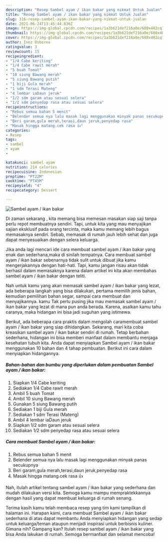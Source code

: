 ```yaml
---
description: "Resep Sambel ayam / ikan bakar yang nikmat Untuk Jualan"
title: "Resep Sambel ayam / ikan bakar yang nikmat Untuk Jualan"
slug: 316-resep-sambel-ayam-ikan-bakar-yang-nikmat-untuk-jualan
date: 2021-06-24T13:45:44.836Z
image: https://img-global.cpcdn.com/recipes/1a3b621def216a0e/680x482cq70/sambel-ayam-ikan-bakar-foto-resep-utama.jpg
thumbnail: https://img-global.cpcdn.com/recipes/1a3b621def216a0e/680x482cq70/sambel-ayam-ikan-bakar-foto-resep-utama.jpg
cover: https://img-global.cpcdn.com/recipes/1a3b621def216a0e/680x482cq70/sambel-ayam-ikan-bakar-foto-resep-utama.jpg
author: Inez Osborne
ratingvalue: 3
reviewcount: 15
recipeingredient:
- "1/4 Cabe keriting"
- "1/4 Cabe rawit merah"
- "5 buah Tomat"
- "10 siung Bawang merah"
- "5 siung Bawang putih"
- "1 biji Gula merah"
- "1 sdm Terasi Mateng"
- "4 lembar iaDaun jeruk"
- "1/2 sdm garam atau sesuai selera"
- "1/2 sdm penyedap rasa atau sesuai selera"
recipeinstructions:
- "Rebus semua bahan 5 menit"
- "Belender semua nya lalu masak lagi menggunakan minyak panas secukupnya"
- "Beri garam,gula merah,terasi,daun jeruk,penyedap rasa"
- "Masak hingga matang.cek rasa 👍"
categories:
- Resep
tags:
- sambel
- ayam
- 

katakunci: sambel ayam  
nutrition: 214 calories
recipecuisine: Indonesian
preptime: "PT22M"
cooktime: "PT45M"
recipeyield: "4"
recipecategory: Dessert

---
```



![Sambel ayam / ikan bakar](https://img-global.cpcdn.com/recipes/1a3b621def216a0e/680x482cq70/sambel-ayam-ikan-bakar-foto-resep-utama.jpg)

Di zaman  sekarang , kita memang bisa memesan masakan siap saji tanpa perlu repot membuatnya sendiri. Tapi, untuk kita yang mau menyajikan sajian eksklusif pada orang tercinta, maka kamu memang lebih bagus memasaknya sendiri. Sebab, memasak di rumah jauh lebih sehat dan juga dapat menyesuaikan dengan selera keluarga.

Jika anda lagi mencari ide cara membuat sambel ayam / ikan bakar yang enak dan sederhana,maka di sinilah tempatnya. Cara membuat sambel ayam / ikan bakar  sebenarnya tidak sulit untuk dibuat jika kamu mengerjakannya dengan hati-hati. Tapi, kamu jangan risau akan tidak berhasil dalam memasaknya 
karena dalam artikel ini kita akan membahas sambel ayam / ikan bakar dengan teliti.  



Nah untuk kamu yang akan memasak sambel ayam / ikan bakar yang lezat, ada beberapa langkah yang bisa dilakukan, pertama memilih jenis bahan, kemudian pemilihan bahan segar, sampai cara membuat dan menyajikannya. kamu Tak perlu pusing jika mau memasak sambel ayam / ikan bakar yang lezat di mana pun anda berada. Karena, asalkan kamu  tahu caranya, maka hidangan ini bisa jadi suguhan yang istimewa.

Berikut, ada beberapa cara praktis  dalam mengolah caramembuat sambel ayam / ikan bakar yang siap dihidangkan. Sekarang, mari kita coba kreasikan sambel ayam / ikan bakar sendiri di rumah. Tetap berbahan sederhana, hidangan ini bisa memberi manfaat dalam membantu menjaga kesehatan tubuh kita. Anda dapat menyiapkan Sambel ayam / ikan bakar menggunakan 10 bahan dan 4 tahap pembuatan. Berikut ini cara dalam menyiapkan hidangannya.

<!--inarticleads1-->

##### Bahan-bahan dan bumbu yang diperlukan dalam pembuatan Sambel ayam / ikan bakar:

1. Siapkan 1/4 Cabe keriting
1. Sediakan 1/4 Cabe rawit merah
1. Ambil 5 buah Tomat
1. Ambil 10 siung Bawang merah
1. Gunakan 5 siung Bawang putih
1. Sediakan 1 biji Gula merah
1. Sediakan 1 sdm Terasi (Mateng)
1. Ambil 4 lembar iaDaun jeruk
1. Siapkan 1/2 sdm garam atau sesuai selera
1. Sediakan 1/2 sdm penyedap rasa atau sesuai selera




<!--inarticleads2-->

##### Cara membuat Sambel ayam / ikan bakar:

1. Rebus semua bahan 5 menit
1. Belender semua nya lalu masak lagi menggunakan minyak panas secukupnya
1. Beri garam,gula merah,terasi,daun jeruk,penyedap rasa
1. Masak hingga matang.cek rasa 👍




Nah, itulah artikel tentang  sambel ayam / ikan bakar  yang sederhana dan mudah dilakukan versi kita. Semoga kamu mampu mempraktekkannya dengan hasil yang dapat membuat keluarga di rumah senang. 

Terima kasih kamu telah membaca resep yang tim kami tampilkan di halaman ini. Harapan kami, cara membuat  Sambel ayam / ikan bakar sederhana di atas dapat membantu Anda menyiapkan hidangan yang sedap untuk keluarga/teman ataupun menjadi inspirasi untuk berbisnis kuliner. Gimana nih? Gampang kan? Itulah resep sambel ayam / ikan bakar yang bisa Anda lakukan di rumah. Semoga bermanfaat dan selamat mencoba!

